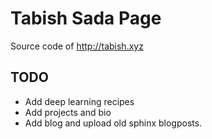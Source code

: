 Tabish Sada Page
================

Source code of http://tabish.xyz

## TODO
* Add deep learning recipes
* Add projects and bio
* Add blog and upload old sphinx blogposts.
